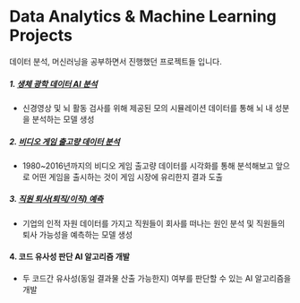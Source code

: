 # Data Analytics & Machine Learning Projects
데이터 분석, 머신러닝을 공부하면서 진행했던 프로젝트들 입니다.

##### 1. [생체 광학 데이터 AI 분석](https://github.com/JeongwooLee1124/Data-Analytics-Project/tree/main/%EC%83%9D%EC%B2%B4%20%EA%B4%91%ED%95%99%20%EB%8D%B0%EC%9D%B4%ED%84%B0%20%EB%B6%84%EC%84%9D)
* 신경영상 및 뇌 활동 검사를 위해 제공된 모의 시뮬레이션 데이터를 통해 뇌 내 성분을 분석하는 모델 생성  
##### 2. [비디오 게임 출고량 데이터 분석](https://github.com/JeongwooLee1124/Data-Analytics-Project/tree/main/Video%20Game%20Analysis)
*  1980~2016년까지의 비디오 게임 출고량 데이터를 시각화를 통해 분석해보고 앞으로 어떤 게임을 출시하는 것이 게임 시장에 유리한지 결과 도출

##### 3. [직원 퇴사(퇴직/이직) 예측 ](https://github.com/JeongwooLee1124/Data-Analytics-Project/tree/main/Employee%20Attrition%20Classification)
* 기업의 인적 자원 데이터를 가지고 직원들이 회사를 떠나는 원인 분석 및 직원들의 퇴사 가능성을 예측하는 모델 생성

####  4. 코드 유사성 판단 AI 알고리즘 개발  
* 두 코드간 유사성(동일 결과물 산출 가능한지) 여부를 판단할 수 있는 AI 알고리즘을 개발
